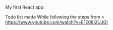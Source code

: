 My first React app.

Todo list made While following the steps from > https://www.youtube.com/watch?v=E1E08i2UJGI
